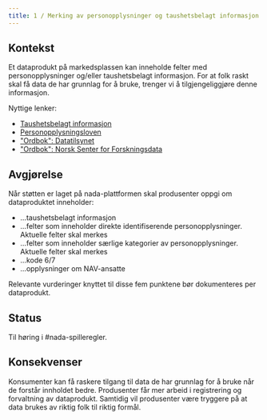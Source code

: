 ```yaml
---
title: 1 / Merking av personopplysninger og taushetsbelagt informasjon
---
```

## Kontekst
Et dataprodukt på markedsplassen kan inneholde felter med personopplysninger og/eller taushetsbelagt informasjon.
For at folk raskt skal få data de har grunnlag for å bruke, trenger vi å tilgjengeliggjøre denne informasjon. 

Nyttige lenker:
- [Taushetsbelagt informasjon](https://lovdata.no/lov/1967-02-10)
- [Personopplysningsloven](https://lovdata.no/lov/2018-06-15-38)
- ["Ordbok": Datatilsynet](https://www.datatilsynet.no/rettigheter-og-plikter/personopplysninger/)
- ["Ordbok": Norsk Senter for Forskningsdata](https://www.nsd.no/personverntjenester/oppslagsverk-for-personvern-i-forskning/personvernordbok/)

## Avgjørelse
Når støtten er laget på nada-plattformen skal produsenter oppgi om dataproduktet inneholder:

- ...taushetsbelagt informasjon
- ...felter som inneholder direkte identifiserende personopplysninger. Aktuelle felter skal merkes
- ...felter som inneholder særlige kategorier av personopplysninger. Aktuelle felter skal merkes
- ...kode 6/7
- ...opplysninger om NAV-ansatte


Relevante vurderinger knyttet til disse fem punktene bør dokumenteres per dataprodukt.

## Status
Til høring i #nada-spilleregler.

## Konsekvenser
Konsumenter kan få raskere tilgang til data de har grunnlag for å bruke når de forstår innholdet bedre.
Produsenter får mer arbeid i registrering og forvaltning av dataprodukt.
Samtidig vil produsenter være tryggere på at data brukes av riktig folk til riktig formål. 